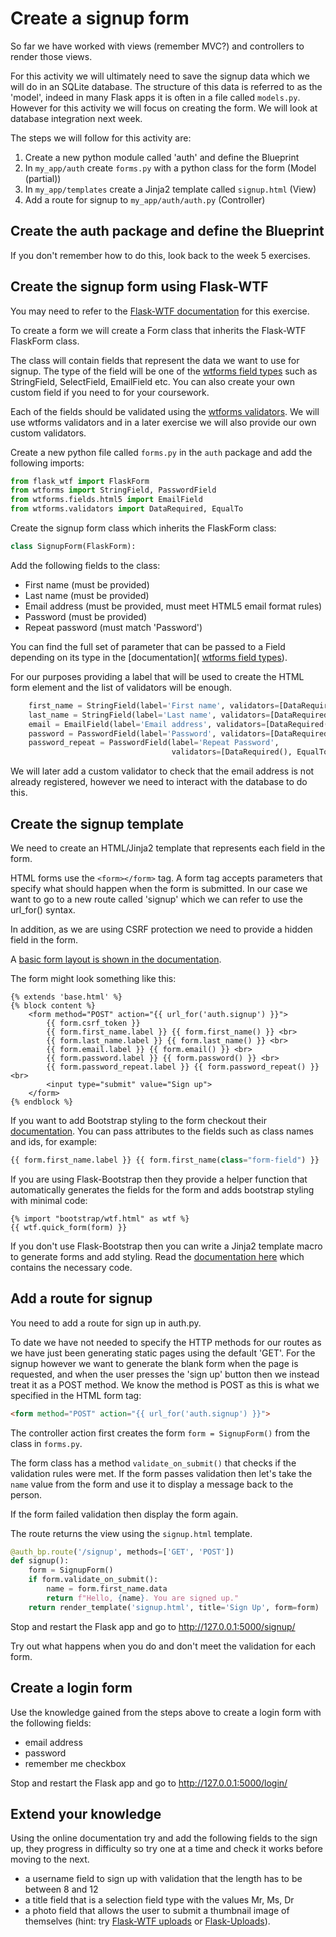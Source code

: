 # Create a signup form

So far we have worked with views (remember MVC?) and controllers to render those views.

For this activity we will ultimately need to save the signup data which we will do in an SQLite database. The structure of this data is referred to as the 'model', indeed in many Flask apps it is often in a file called `models.py`.
However for this activity we will focus on creating the form. We will look at database integration next week.
 
The steps we will follow for this activity are:

1. Create a new python module called 'auth' and define the Blueprint
2. In `my_app/auth` create `forms.py` with a python class for the form  (Model (partial))
3. In `my_app/templates` create a Jinja2 template called `signup.html`  (View) 
4. Add a route for signup to `my_app/auth/auth.py`  (Controller)


## Create the auth package and define the Blueprint
If you don't remember how to do this, look back to the week 5 exercises.

## Create the signup form using Flask-WTF
You may need to refer to the [Flask-WTF documentation](https://flask-wtf.readthedocs.io/en/stable/) for this exercise.

To create a form we will create a Form class that inherits the Flask-WTF FlaskForm class.

The class will contain fields that represent the data we want to use for signup. The type of the field will be one of the [wtforms field types](https://wtforms.readthedocs.io/en/2.3.x/fields/) such as StringField, SelectField, EmailField etc. You can also create your own custom field if you need to for your coursework.

Each of the fields should be validated using the [wtforms validators](https://wtforms.readthedocs.io/en/2.3.x/validators/). We will use wtforms validators and in a later exercise we will also provide our own custom validators.

Create a new python file called `forms.py` in the `auth` package and add the following imports:

```python
from flask_wtf import FlaskForm
from wtforms import StringField, PasswordField
from wtforms.fields.html5 import EmailField
from wtforms.validators import DataRequired, EqualTo
```

Create the signup form class which inherits the FlaskForm class:

```python
class SignupForm(FlaskForm):
```
 
Add the following fields to the class:

- First name (must be provided)
- Last name (must be provided)
- Email address (must be provided, must meet HTML5 email format rules)
- Password (must be provided)
- Repeat password (must match 'Password')

You can find the full set of parameter that can be passed to a Field depending on its type in the [documentation]( [wtforms field types](https://wtforms.readthedocs.io/en/2.3.x/fields/)).

For our purposes providing a label that will be used to create the HTML form element and the list of validators will be enough.

```python
    first_name = StringField(label='First name', validators=[DataRequired()])
    last_name = StringField(label='Last name', validators=[DataRequired()])
    email = EmailField(label='Email address', validators=[DataRequired()])
    password = PasswordField(label='Password', validators=[DataRequired()])
    password_repeat = PasswordField(label='Repeat Password',
                                    validators=[DataRequired(), EqualTo('password', message='Passwords must match')])
```

We will later add a custom validator to check that the email address is not already registered, however we need to interact with the database to do this.

## Create the signup template

We need to create an HTML/Jinja2 template that represents each field in the form.

HTML forms use the `<form></form>` tag. A form tag accepts parameters that specify what should happen when the form is submitted. In our case we want to go to a new route called 'signup' which we can refer to use the url_for() syntax.

In addition, as we are using CSRF protection we need to provide a hidden field in the form.

A [basic form layout is shown in the documentation](https://flask-wtf.readthedocs.io/en/stable/quickstart.html#creating-forms).

The form might look something like this:

```jinja2
{% extends 'base.html' %}
{% block content %}
    <form method="POST" action="{{ url_for('auth.signup') }}">
        {{ form.csrf_token }}
        {{ form.first_name.label }} {{ form.first_name() }} <br>
        {{ form.last_name.label }} {{ form.last_name() }} <br>
        {{ form.email.label }} {{ form.email() }} <br>
        {{ form.password.label }} {{ form.password() }} <br>
        {{ form.password_repeat.label }} {{ form.password_repeat() }} <br>
        <input type="submit" value="Sign up">
    </form>
{% endblock %}
```

If you want to add Bootstrap styling to the form checkout their [documentation](https://getbootstrap.com/docs/4.1/components/forms/). You can pass attributes to the fields such as class names and ids, for example:

```python
{{ form.first_name.label }} {{ form.first_name(class="form-field") }}
```

If you are using Flask-Bootstrap then they provide a helper function that automatically generates the fields for the form and adds bootstrap styling with minimal code:
```jinja2
{% import "bootstrap/wtf.html" as wtf %}
{{ wtf.quick_form(form) }}
```

If you don't use Flask-Bootstrap then you can write a Jinja2 template macro to generate forms and add styling. Read the [documentation here](https://flask.palletsprojects.com/en/1.1.x/patterns/wtforms/#forms-in-templates) which contains the necessary code.

## Add a route for signup
You need to add a route for sign up in auth.py.

To date we have not needed to specify the HTTP methods for our routes as we have just been generating static pages using the default 'GET'.
For the signup however we want to generate the blank form when the page is requested, and when the user presses the 'sign up' button then we instead treat it as a POST method.
We know the method is POST as this is what we specified in the HTML form tag:
```html 
<form method="POST" action="{{ url_for('auth.signup') }}">
```

The controller action first creates the form `form = SignupForm()` from the class in `forms.py`.

The form class has a method `validate_on_submit()` that checks if the validation rules were met.
If the form passes validation then let's take the `name` value from the form and use it to display a message back to the person.

If the form failed validation then display the form again.

The route returns the view using the `signup.html` template.

```python
@auth_bp.route('/signup', methods=['GET', 'POST'])
def signup():
    form = SignupForm()
    if form.validate_on_submit():
        name = form.first_name.data
        return f"Hello, {name}. You are signed up."
    return render_template('signup.html', title='Sign Up', form=form)
```

Stop and restart the Flask app and go to http://127.0.0.1:5000/signup/

Try out what happens when you do and don't meet the validation for each form.

## Create a login form
Use the knowledge gained from the steps above to create a login form with the following fields:
 
- email address
- password
- remember me checkbox

Stop and restart the Flask app and go to http://127.0.0.1:5000/login/

## Extend your knowledge
Using the online documentation try and add the following fields to the sign up, they progress in difficulty so try one at a time and check it works before moving to the next.

- a username field to sign up with validation that the length has to be between 8 and 12
- a title field that is a selection field type with the values Mr, Ms, Dr
- a photo field that allows the user to submit a thumbnail image of themselves (hint: try [Flask-WTF uploads](https://flask-wtf.readthedocs.io/en/stable/form.html#module-flask_wtf.file) or [Flask-Uploads](https://flask-uploads.readthedocs.io/en/latest/)).

